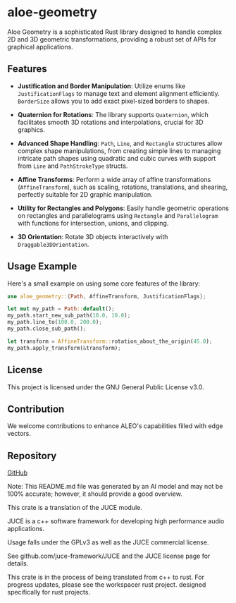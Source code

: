 # aloe-geometry

Aloe Geometry is a sophisticated Rust library designed to handle complex 2D and 3D geometric transformations, providing a robust set of APIs for graphical applications.

## Features

- **Justification and Border Manipulation**: Utilize enums like `JustificationFlags` to manage text and element alignment efficiently. `BorderSize` allows you to add exact pixel-sized borders to shapes.

- **Quaternion for Rotations**: The library supports `Quaternion`, which facilitates smooth 3D rotations and interpolations, crucial for 3D graphics.

- **Advanced Shape Handling**: `Path`, `Line`, and `Rectangle` structures allow complex shape manipulations, from creating simple lines to managing intricate path shapes using quadratic and cubic curves with support from `Line` and `PathStrokeType` structs.

- **Affine Transforms**: Perform a wide array of affine transformations (`AffineTransform`), such as scaling, rotations, translations, and shearing, perfectly suitable for 2D graphic manipulation.

- **Utility for Rectangles and Polygons**: Easily handle geometric operations on rectangles and parallelograms using `Rectangle` and `Parallelogram` with functions for intersection, unions, and clipping.

- **3D Orientation**: Rotate 3D objects interactively with `Draggable3DOrientation`.

## Usage Example

Here's a small example on using some core features of the library:

```rust
use aloe_geometry::{Path, AffineTransform, JustificationFlags};

let mut my_path = Path::default();
my_path.start_new_sub_path(10.0, 10.0);
my_path.line_to(100.0, 200.0);
my_path.close_sub_path();

let transform = AffineTransform::rotation_about_the_origin(45.0);
my_path.apply_transform(&transform);
```

## License

This project is licensed under the GNU General Public License v3.0.

## Contribution

We welcome contributions to enhance ALEO's capabilities filled with edge vectors.

## Repository

[GitHub](https://github.com/klebs6/aloe-rs)

Note: This README.md file was generated by an AI model and may not be 100% accurate; however, it should provide a good overview.

This crate is a translation of the JUCE module.

JUCE is a c++ software framework for developing high performance audio applications.

Usage falls under the GPLv3 as well as the JUCE commercial license.

See github.com/juce-framework/JUCE and the JUCE license page for details.

This crate is in the process of being translated from c++ to rust. For progress updates, please see the workspacer rust project. designed specifically for rust projects.
